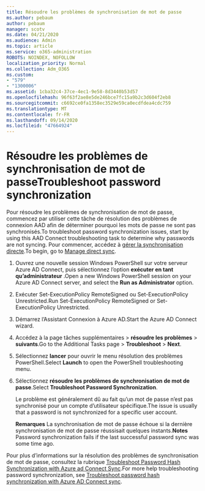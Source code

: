 ```yaml
---
title: Résoudre les problèmes de synchronisation de mot de passe
ms.author: pebaum
author: pebaum
manager: scotv
ms.date: 04/21/2020
ms.audience: Admin
ms.topic: article
ms.service: o365-administration
ROBOTS: NOINDEX, NOFOLLOW
localization_priority: Normal
ms.collection: Adm_O365
ms.custom:
- "579"
- "1300006"
ms.assetid: 1cba32c4-37ce-4ec1-9e58-8d3440b53d57
ms.openlocfilehash: 96f63f2ae8e5de246bce7fc15a9b2c3d604f2eb8
ms.sourcegitcommit: c6692ce0fa1358ec3529e59ca0ecdfdea4cdc759
ms.translationtype: MT
ms.contentlocale: fr-FR
ms.lasthandoff: 09/14/2020
ms.locfileid: "47664924"
---
```

# <a name="troubleshoot-password-synchronization"></a><span data-ttu-id="2a8c8-102">Résoudre les problèmes de synchronisation de mot de passe</span><span class="sxs-lookup"><span data-stu-id="2a8c8-102">Troubleshoot password synchronization</span></span>

<span data-ttu-id="2a8c8-103">Pour résoudre les problèmes de synchronisation de mot de passe, commencez par utiliser cette tâche de résolution des problèmes de connexion AAD afin de déterminer pourquoi les mots de passe ne sont pas synchronisés.</span><span class="sxs-lookup"><span data-stu-id="2a8c8-103">To troubleshoot password synchronization issues, start by using this AAD Connect troubleshooting task to determine why passwords are not syncing.</span></span> <span data-ttu-id="2a8c8-104">Pour commencer, accédez à [gérer la synchronisation directe](https://admin.microsoft.com/AdminPortal/Home#/dirsyncmanagement).</span><span class="sxs-lookup"><span data-stu-id="2a8c8-104">To begin, go to [Manage direct sync](https://admin.microsoft.com/AdminPortal/Home#/dirsyncmanagement).</span></span>  

1. <span data-ttu-id="2a8c8-105">Ouvrez une nouvelle session Windows PowerShell sur votre serveur Azure AD Connect, puis sélectionnez l’option **exécuter en tant qu’administrateur** .</span><span class="sxs-lookup"><span data-stu-id="2a8c8-105">Open a new Windows PowerShell session on your Azure AD Connect server, and select the **Run as Administrator** option.</span></span>

2. <span data-ttu-id="2a8c8-106">Exécuter Set-ExecutionPolicy RemoteSigned ou Set-ExecutionPolicy Unrestricted.</span><span class="sxs-lookup"><span data-stu-id="2a8c8-106">Run Set-ExecutionPolicy RemoteSigned or Set-ExecutionPolicy Unrestricted.</span></span>

3. <span data-ttu-id="2a8c8-107">Démarrez l’Assistant Connexion à Azure AD.</span><span class="sxs-lookup"><span data-stu-id="2a8c8-107">Start the Azure AD Connect wizard.</span></span>

4. <span data-ttu-id="2a8c8-108">Accédez à la page tâches supplémentaires > **résoudre les problèmes**  >  **suivants**.</span><span class="sxs-lookup"><span data-stu-id="2a8c8-108">Go to the Additional Tasks page > **Troubleshoot** > **Next**.</span></span>

5. <span data-ttu-id="2a8c8-109">Sélectionnez **lancer** pour ouvrir le menu résolution des problèmes PowerShell.</span><span class="sxs-lookup"><span data-stu-id="2a8c8-109">Select **Launch** to open the PowerShell troubleshooting menu.</span></span>

6. <span data-ttu-id="2a8c8-110">Sélectionnez **résoudre les problèmes de synchronisation de mot de passe**.</span><span class="sxs-lookup"><span data-stu-id="2a8c8-110">Select **Troubleshoot Password Synchronization**.</span></span>

    <span data-ttu-id="2a8c8-111">Le problème est généralement dû au fait qu’un mot de passe n’est pas synchronisé pour un compte d’utilisateur spécifique.</span><span class="sxs-lookup"><span data-stu-id="2a8c8-111">The issue is usually that a password is not synchronized for a specific user account.</span></span>

    <span data-ttu-id="2a8c8-112">**Remarques** La synchronisation de mot de passe échoue si la dernière synchronisation de mot de passe réussisait quelques instants.</span><span class="sxs-lookup"><span data-stu-id="2a8c8-112">**Notes** Password synchronization fails if the last successful password sync was some time ago.</span></span>

<span data-ttu-id="2a8c8-113">Pour plus d’informations sur la résolution des problèmes de synchronisation de mot de passe, consultez la rubrique [Troubleshoot Password Hash Synchronization with Azure ad Connect Sync](https://docs.microsoft.com/azure/active-directory/hybrid/tshoot-connect-password-hash-synchronization).</span><span class="sxs-lookup"><span data-stu-id="2a8c8-113">For more help troubleshooting password synchronization, see [Troubleshoot password hash synchronization with Azure AD Connect sync](https://docs.microsoft.com/azure/active-directory/hybrid/tshoot-connect-password-hash-synchronization).</span></span>